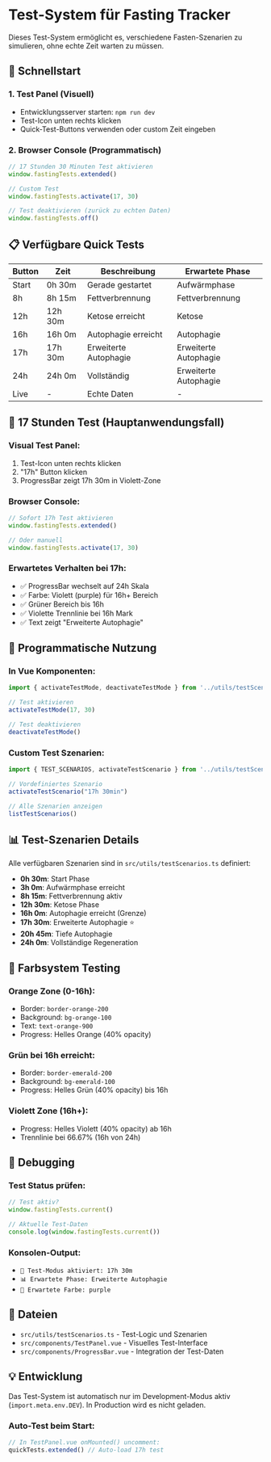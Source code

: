 # Test-System für Fasting Tracker

Dieses Test-System ermöglicht es, verschiedene Fasten-Szenarien zu simulieren, ohne echte Zeit warten zu müssen.

## 🚀 Schnellstart

### 1. Test Panel (Visuell)
- Entwicklungsserver starten: `npm run dev`
- Test-Icon unten rechts klicken
- Quick-Test-Buttons verwenden oder custom Zeit eingeben

### 2. Browser Console (Programmatisch)
```javascript
// 17 Stunden 30 Minuten Test aktivieren
window.fastingTests.extended()

// Custom Test
window.fastingTests.activate(17, 30)

// Test deaktivieren (zurück zu echten Daten)
window.fastingTests.off()
```

## 📋 Verfügbare Quick Tests

| Button | Zeit | Beschreibung | Erwartete Phase |
|--------|------|--------------|-----------------|
| Start | 0h 30m | Gerade gestartet | Aufwärmphase |
| 8h | 8h 15m | Fettverbrennung | Fettverbrennung |
| 12h | 12h 30m | Ketose erreicht | Ketose |
| 16h | 16h 0m | Autophagie erreicht | Autophagie |
| 17h | 17h 30m | Erweiterte Autophagie | Erweiterte Autophagie |
| 24h | 24h 0m | Vollständig | Erweiterte Autophagie |
| Live | - | Echte Daten | - |

## 🎯 17 Stunden Test (Hauptanwendungsfall)

### Visual Test Panel:
1. Test-Icon unten rechts klicken
2. "17h" Button klicken
3. ProgressBar zeigt 17h 30m in Violett-Zone

### Browser Console:
```javascript
// Sofort 17h Test aktivieren
window.fastingTests.extended()

// Oder manuell
window.fastingTests.activate(17, 30)
```

### Erwartetes Verhalten bei 17h:
- ✅ ProgressBar wechselt auf 24h Skala
- ✅ Farbe: Violett (purple) für 16h+ Bereich  
- ✅ Grüner Bereich bis 16h
- ✅ Violette Trennlinie bei 16h Mark
- ✅ Text zeigt "Erweiterte Autophagie"

## 🔧 Programmatische Nutzung

### In Vue Komponenten:
```typescript
import { activateTestMode, deactivateTestMode } from '../utils/testScenarios'

// Test aktivieren
activateTestMode(17, 30)

// Test deaktivieren
deactivateTestMode()
```

### Custom Test Szenarien:
```typescript
import { TEST_SCENARIOS, activateTestScenario } from '../utils/testScenarios'

// Vordefiniertes Szenario
activateTestScenario("17h 30min")

// Alle Szenarien anzeigen
listTestScenarios()
```

## 📊 Test-Szenarien Details

Alle verfügbaren Szenarien sind in `src/utils/testScenarios.ts` definiert:

- **0h 30m**: Start Phase
- **3h 0m**: Aufwärmphase erreicht
- **8h 15m**: Fettverbrennung aktiv
- **12h 30m**: Ketose Phase
- **16h 0m**: Autophagie erreicht (Grenze)
- **17h 30m**: Erweiterte Autophagie ⭐
- **20h 45m**: Tiefe Autophagie
- **24h 0m**: Vollständige Regeneration

## 🎨 Farbsystem Testing

### Orange Zone (0-16h):
- Border: `border-orange-200`
- Background: `bg-orange-100`
- Text: `text-orange-900`
- Progress: Helles Orange (40% opacity)

### Grün bei 16h erreicht:
- Border: `border-emerald-200` 
- Background: `bg-emerald-100`
- Progress: Helles Grün (40% opacity) bis 16h

### Violett Zone (16h+):
- Progress: Helles Violett (40% opacity) ab 16h
- Trennlinie bei 66.67% (16h von 24h)

## 🐛 Debugging

### Test Status prüfen:
```javascript
// Test aktiv?
window.fastingTests.current()

// Aktuelle Test-Daten
console.log(window.fastingTests.current())
```

### Konsolen-Output:
- `🧪 Test-Modus aktiviert: 17h 30m`
- `📊 Erwartete Phase: Erweiterte Autophagie`
- `🎨 Erwartete Farbe: purple`

## 📁 Dateien

- `src/utils/testScenarios.ts` - Test-Logic und Szenarien
- `src/components/TestPanel.vue` - Visuelles Test-Interface
- `src/components/ProgressBar.vue` - Integration der Test-Daten

## 💡 Entwicklung

Das Test-System ist automatisch nur im Development-Modus aktiv (`import.meta.env.DEV`). In Production wird es nicht geladen.

### Auto-Test beim Start:
```typescript
// In TestPanel.vue onMounted() uncomment:
quickTests.extended() // Auto-load 17h test
```
